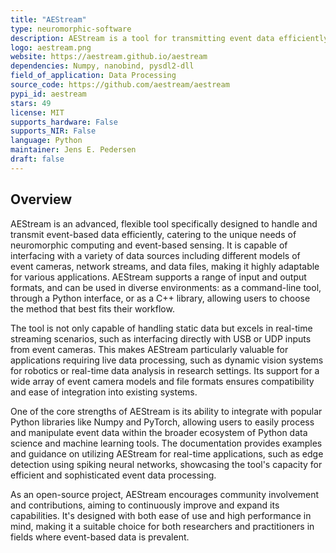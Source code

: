 ```yaml
---
title: "AEStream"
type: neuromorphic-software
description: AEStream is a tool for transmitting event data efficiently, supporting diverse inputs/outputs and integrating with Python and C++ libraries.
logo: aestream.png
website: https://aestream.github.io/aestream
dependencies: Numpy, nanobind, pysdl2-dll 
field_of_application: Data Processing
source_code: https://github.com/aestream/aestream
pypi_id: aestream
stars: 49
license: MIT
supports_hardware: False
supports_NIR: False
language: Python
maintainer: Jens E. Pedersen
draft: false
---
```




## Overview
AEStream is an advanced, flexible tool specifically designed to handle and transmit event-based data efficiently, catering to the unique needs of neuromorphic computing and event-based sensing. It is capable of interfacing with a variety of data sources including different models of event cameras, network streams, and data files, making it highly adaptable for various applications. AEStream supports a range of input and output formats, and can be used in diverse environments: as a command-line tool, through a Python interface, or as a C++ library, allowing users to choose the method that best fits their workflow.

The tool is not only capable of handling static data but excels in real-time streaming scenarios, such as interfacing directly with USB or UDP inputs from event cameras. This makes AEStream particularly valuable for applications requiring live data processing, such as dynamic vision systems for robotics or real-time data analysis in research settings. Its support for a wide array of event camera models and file formats ensures compatibility and ease of integration into existing systems.

One of the core strengths of AEStream is its ability to integrate with popular Python libraries like Numpy and PyTorch, allowing users to easily process and manipulate event data within the broader ecosystem of Python data science and machine learning tools. The documentation provides examples and guidance on utilizing AEStream for real-time applications, such as edge detection using spiking neural networks, showcasing the tool's capacity for efficient and sophisticated event data processing.

As an open-source project, AEStream encourages community involvement and contributions, aiming to continuously improve and expand its capabilities. It's designed with both ease of use and high performance in mind, making it a suitable choice for both researchers and practitioners in fields where event-based data is prevalent.
